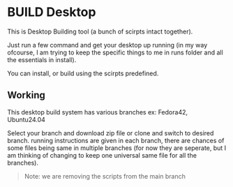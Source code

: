 # BUILD Desktop

This is Desktop Building tool (a bunch of scirpts intact together).

Just run a few command and get your desktop up running (in my way ofcourse, 
I am trying to keep the specific things to me in runs folder and all the 
essentials in install).

You can install, or build using the scirpts predefined. 

## Working

This desktop build system has various branches
ex: Fedora42, Ubuntu24.04 

Select your branch and download zip file or clone and switch to desired branch.
running instructions are given in each branch, there are chances of some files 
being same in multiple branches (for now they are seperate, but I am thinking
of changing to keep one universal same file for all the branches).

> Note: we are removing the scripts from the main branch
